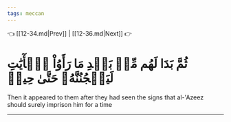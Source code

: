 ```yaml
---
tags: meccan
---
```


👈 [[12-34.md|Prev]] | [[12-36.md|Next]] 👉

# ثُمَّ بَدَا لَهُم مِّنۢ بَعۡدِ مَا رَأَوُاْ ٱلۡأٓيَٰتِ لَيَسۡجُنُنَّهُۥ حَتَّىٰ حِينٖ

Then it appeared to them after they had seen the signs that al-'Azeez should surely imprison him for a time

---

